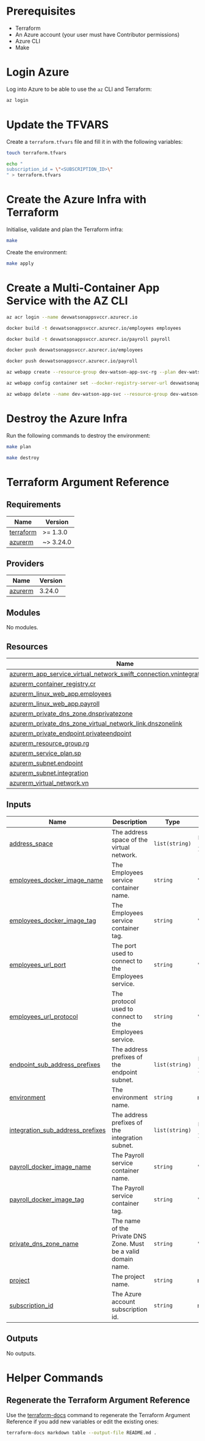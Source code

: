 # Prerequisites

- Terraform
- An Azure account (your user must have Contributor permissions)
- Azure CLI
- Make

# Login Azure

Log into Azure to be able to use the `az` CLI and Terraform:

```bash
az login
```

# Update the TFVARS

Create a `terraform.tfvars` file and fill it in with the following variables:

```bash
touch terraform.tfvars

echo "
subscription_id = \"<SUBSCRIPTION_ID>\"
" > terraform.tfvars
```

# Create the Azure Infra with Terraform

Initialise, validate and plan the Terraform infra:

```bash
make
```

Create the environment:

```bash
make apply
```

# Create a Multi-Container App Service with the AZ CLI

```bash
az acr login --name devwatsonappsvccr.azurecr.io

docker build -t devwatsonappsvccr.azurecr.io/employees employees

docker build -t devwatsonappsvccr.azurecr.io/payroll payroll

docker push devwatsonappsvccr.azurecr.io/employees

docker push devwatsonappsvccr.azurecr.io/payroll

az webapp create --resource-group dev-watson-app-svc-rg --plan dev-watson-app-svc-sp --name dev-watson-app-svc --multicontainer-config-type compose --multicontainer-config-file docker-compose-app-service.yml

az webapp config container set --docker-registry-server-url devwatsonappsvccr.azurecr.io --name dev-watson-app-svc --resource-group dev-watson-app-svc-rg

az webapp delete --name dev-watson-app-svc --resource-group dev-watson-app-svc-rg --keep-empty-plan
```

# Destroy the Azure Infra

Run the following commands to destroy the environment:

```bash
make plan

make destroy
```

# Terraform Argument Reference

<!-- BEGIN_TF_DOCS -->
## Requirements

| Name | Version |
|------|---------|
| <a name="requirement_terraform"></a> [terraform](#requirement\_terraform) | >= 1.3.0 |
| <a name="requirement_azurerm"></a> [azurerm](#requirement\_azurerm) | ~> 3.24.0 |

## Providers

| Name | Version |
|------|---------|
| <a name="provider_azurerm"></a> [azurerm](#provider\_azurerm) | 3.24.0 |

## Modules

No modules.

## Resources

| Name | Type |
|------|------|
| [azurerm_app_service_virtual_network_swift_connection.vnintegrationconnection](https://registry.terraform.io/providers/hashicorp/azurerm/latest/docs/resources/app_service_virtual_network_swift_connection) | resource |
| [azurerm_container_registry.cr](https://registry.terraform.io/providers/hashicorp/azurerm/latest/docs/resources/container_registry) | resource |
| [azurerm_linux_web_app.employees](https://registry.terraform.io/providers/hashicorp/azurerm/latest/docs/resources/linux_web_app) | resource |
| [azurerm_linux_web_app.payroll](https://registry.terraform.io/providers/hashicorp/azurerm/latest/docs/resources/linux_web_app) | resource |
| [azurerm_private_dns_zone.dnsprivatezone](https://registry.terraform.io/providers/hashicorp/azurerm/latest/docs/resources/private_dns_zone) | resource |
| [azurerm_private_dns_zone_virtual_network_link.dnszonelink](https://registry.terraform.io/providers/hashicorp/azurerm/latest/docs/resources/private_dns_zone_virtual_network_link) | resource |
| [azurerm_private_endpoint.privateendpoint](https://registry.terraform.io/providers/hashicorp/azurerm/latest/docs/resources/private_endpoint) | resource |
| [azurerm_resource_group.rg](https://registry.terraform.io/providers/hashicorp/azurerm/latest/docs/resources/resource_group) | resource |
| [azurerm_service_plan.sp](https://registry.terraform.io/providers/hashicorp/azurerm/latest/docs/resources/service_plan) | resource |
| [azurerm_subnet.endpoint](https://registry.terraform.io/providers/hashicorp/azurerm/latest/docs/resources/subnet) | resource |
| [azurerm_subnet.integration](https://registry.terraform.io/providers/hashicorp/azurerm/latest/docs/resources/subnet) | resource |
| [azurerm_virtual_network.vn](https://registry.terraform.io/providers/hashicorp/azurerm/latest/docs/resources/virtual_network) | resource |

## Inputs

| Name | Description | Type | Default | Required |
|------|-------------|------|---------|:--------:|
| <a name="input_address_space"></a> [address\_space](#input\_address\_space) | The address space of the virtual network. | `list(string)` | <pre>[<br>  "10.0.0.0/16"<br>]</pre> | no |
| <a name="input_employees_docker_image_name"></a> [employees\_docker\_image\_name](#input\_employees\_docker\_image\_name) | The Employees service container name. | `string` | `"employees"` | no |
| <a name="input_employees_docker_image_tag"></a> [employees\_docker\_image\_tag](#input\_employees\_docker\_image\_tag) | The Employees service container tag. | `string` | `"latest"` | no |
| <a name="input_employees_url_port"></a> [employees\_url\_port](#input\_employees\_url\_port) | The port used to connect to the Employees service. | `string` | `"80"` | no |
| <a name="input_employees_url_protocol"></a> [employees\_url\_protocol](#input\_employees\_url\_protocol) | The protocol used to connect to the Employees service. | `string` | `"http"` | no |
| <a name="input_endpoint_sub_address_prefixes"></a> [endpoint\_sub\_address\_prefixes](#input\_endpoint\_sub\_address\_prefixes) | The address prefixes of the endpoint subnet. | `list(string)` | <pre>[<br>  "10.0.100.0/24"<br>]</pre> | no |
| <a name="input_environment"></a> [environment](#input\_environment) | The environment name. | `string` | n/a | yes |
| <a name="input_integration_sub_address_prefixes"></a> [integration\_sub\_address\_prefixes](#input\_integration\_sub\_address\_prefixes) | The address prefixes of the integration subnet. | `list(string)` | <pre>[<br>  "10.0.1.0/24"<br>]</pre> | no |
| <a name="input_payroll_docker_image_name"></a> [payroll\_docker\_image\_name](#input\_payroll\_docker\_image\_name) | The Payroll service container name. | `string` | `"payroll"` | no |
| <a name="input_payroll_docker_image_tag"></a> [payroll\_docker\_image\_tag](#input\_payroll\_docker\_image\_tag) | The Payroll service container tag. | `string` | `"latest"` | no |
| <a name="input_private_dns_zone_name"></a> [private\_dns\_zone\_name](#input\_private\_dns\_zone\_name) | The name of the Private DNS Zone. Must be a valid domain name. | `string` | `"privatelink.azurewebsites.net"` | no |
| <a name="input_project"></a> [project](#input\_project) | The project name. | `string` | n/a | yes |
| <a name="input_subscription_id"></a> [subscription\_id](#input\_subscription\_id) | The Azure account subscription id. | `string` | n/a | yes |

## Outputs

No outputs.
<!-- END_TF_DOCS -->

# Helper Commands

## Regenerate the Terraform Argument Reference

Use the [terraform-docs](https://terraform-docs.io/how-to/insert-output-to-file/) command to regenerate the Terraform Argument Reference if you add new variables or edit the existing ones:

```bash
terraform-docs markdown table --output-file README.md .
```
